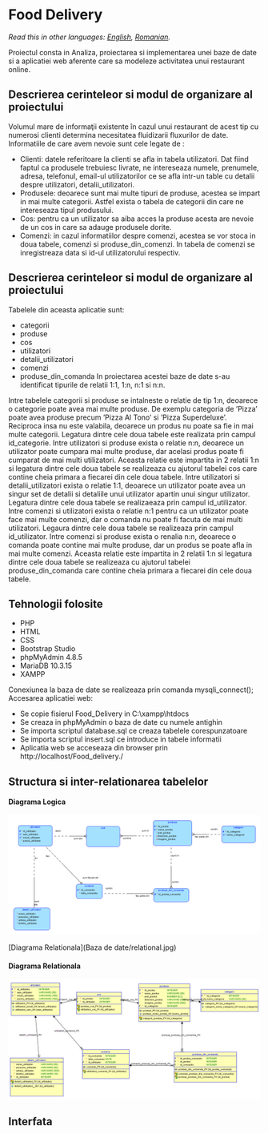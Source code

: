 # Food Delivery

*Read this in other languages: [English](README.en.md), [Romanian](README.md).*

Proiectul consta in Analiza, proiectarea si implementarea unei baze de date si a aplicatiei web aferente care sa modeleze activitatea unui restaurant online.

## Descrierea cerinteleor si modul de organizare al proiectului

Volumul mare de informaţii existente în cazul unui restaurant de acest tip cu numerosi clienti determina necesitatea fluidizarii fluxurilor de date.
Informatiile de care avem nevoie sunt cele legate de :
- Clienti: datele referitoare la clienti se afla in tabela utilizatori. Dat fiind faptul ca produsele trebuiesc livrate, ne intereseaza numele, prenumele, adresa, telefonul, email-ul utilizatorilor ce se afla intr-un table cu detalii despre utilizatori, detalii_utilizatori.
- Produsele: deoarece sunt mai multe tipuri de produse, acestea se impart in mai multe categorii. Astfel exista o tabela de categorii din care ne intereseaza tipul produsului.
- Cos: pentru ca un utilizator sa aiba acces la produse acesta are nevoie de un cos in care sa adauge produsele dorite.
- Comenzi: in cazul informatiilor despre comenzi, acestea se vor stoca in doua tabele, comenzi si produse_din_comenzi. In tabela de comenzi se inregistreaza data si id-ul utilizatorului respectiv.

## Descrierea cerinteleor si modul de organizare al proiectului
Tabelele din aceasta aplicatie sunt:
- categorii
- produse
- cos
- utilizatori
- detalii_utilizatori
- comenzi
- produse_din_comanda
In proiectarea acestei baze de date s-au identificat tipurile de relatii 1:1, 1:n, n:1 si n:n.

Intre tabelele categorii si produse se intalneste o relatie de tip 1:n, deoarece o categorie poate avea mai multe produse. De exemplu categoria de ’Pizza’ poate avea produse precum ’Pizza Al Tono’ si ’Pizza Superdeluxe’. Reciproca insa nu este valabila, deoarece un produs nu poate sa fie in mai multe categorii. Legatura dintre cele doua tabele este realizata prin campul id_categorie.
Intre utilizatori si produse exista o relatie n:n, deoarece un utilizator poate cumpara mai multe produse, dar acelasi produs poate fi cumparat de mai multi utilizatori. Aceasta relatie este impartita in 2 relatii 1:n si legatura dintre cele doua tabele se realizeaza cu ajutorul tabelei cos care contine cheia primara a fiecarei din cele doua tabele.
Intre utilizatori si detalii_utilizatori exista o relatie 1:1, deoarece un utilizator poate avea un singur set de detalii si detaliile unui utilizator apartin unui singur utilizator. Legatura dintre cele doua tabele se realizaeaza prin campul id_utilizator.
Intre comenzi si utilizatori exista o relatie n:1 pentru ca un utilizator poate face mai multe comenzi, dar o comanda nu poate fi facuta de mai multi utilizatori. Legaura dintre cele doua tabele se realizeaza prin campul id_utilizator.
Intre comenzi si produse exista o renalia n:n, deoarece o comanda poate contine mai multe produse, dar un produs se poate afla in mai multe comenzi. Aceasta relatie este impartita in 2 relatii 1:n si legatura dintre cele doua tabele se realizeaza cu ajutorul tabelei produse_din_comanda care contine cheia primara a fiecarei din cele doua tabele.

## Tehnologii folosite
- PHP
- HTML
- CSS
- Bootstrap Studio
- phpMyAdmin 4.8.5
- MariaDB 10.3.15
- XAMPP

Conexiunea la baza de date se realizeaza prin comanda mysqli_connect();
Accesarea aplicatiei web:
- Se copie fisierul Food_Delivery in C:\xampp\htdocs
- Se creaza in phpMyAdmin o baza de date cu numele antighin
- Se importa scriptul database.sql ce creaza tabelele corespunzatoare
- Se importa scriptul insert.sql ce introduce in tabele informatii
- Aplicatia web se acceseaza din browser prin http://localhost/Food_delivery./

## Structura si inter-relationarea tabelelor
#### Diagrama Logica

<p align="center">
  <img src="Baza de date/logical.jpg">
</p>
[Diagrama Relationala](Baza de date/relational.jpg)

#### Diagrama Relationala

<p align="center">
  <img src="Baza de date/relational.jpg">
</p>

## Interfata







